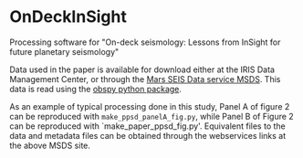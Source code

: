# OnDeckInSight
Processing software for "On-deck seismology: Lessons from InSight for future planetary seismology"

Data used in the paper is available for download either at the IRIS Data Management Center, or through the [Mars SEIS Data service MSDS](https://www.seis-insight.eu/en/science/science-summary).  This data is read using the [obspy python package](https://www.obspy.org).

As an example of typical processing done in this study, Panel A of figure 2 can be reproduced with `make_ppsd_panelA_fig.py`, while Panel B of Figure 2 can be reproduced with `make_paper_ppsd_fig.py'.  Equivalent files to the data and metadata files can be obtained through the webservices links at the above MSDS site.


